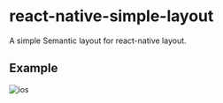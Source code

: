# react-native-simple-layout

A simple Semantic layout for react-native layout.

## Example

![ios](../assets/ios.png)
